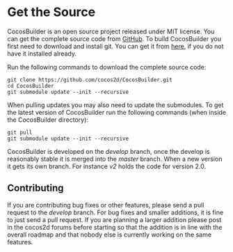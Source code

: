 # Get the Source
CocosBuilder is an open source project released under MIT license. You can get the complete source code from [GitHub](https://github.com/cocos2d/CocosBuilder). To build CocosBuilder you first need to download and install git. You can get it from [here](http://git-scm.com/download/mac), if you do not have it installed already.

Run the following commands to download the complete source code:

    git clone https://github.com/cocos2d/CocosBuilder.git
    cd CocosBuilder
    git submodule update --init --recursive

When pulling updates you may also need to update the submodules. To get the latest version of CocosBuilder run the following commands (when inside the CocosBuilder directory):

    git pull
    git submodule update --init --recursive

CocosBuilder is developed on the *develop* branch, once the develop is reasonably stable it is merged into the *master* branch. When a new version it gets its own branch. For instance *v2* holds the code for version 2.0.

## Contributing
If you are contributing bug fixes or other features, please send a pull request to the *develop* branch. For bug fixes and smaller additions, it is fine to just send a pull request. If you are planning a larger addition please post in the cocos2d forums before starting so that the addition is in line with the overall roadmap and that nobody else is currently working on the same features.